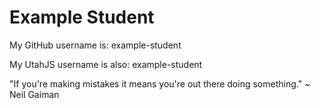 # Example Student

My GitHub username is: example-student

My UtahJS username is also: example-student



"If you're making mistakes it means you're out there doing something." ~ Neil Gaiman
